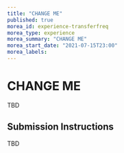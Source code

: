 ```yaml
---
title: "CHANGE ME"
published: true
morea_id: experience-transferfreq
morea_type: experience
morea_summary: "CHANGE ME"
morea_start_date: "2021-07-15T23:00"
morea_labels:
---
```


# CHANGE ME

TBD

## Submission Instructions

TBD
